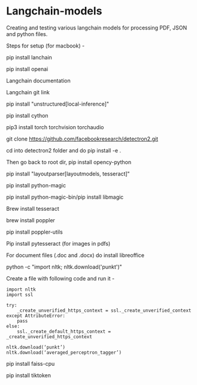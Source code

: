 # Langchain-models
Creating and testing various langchain models for processing PDF, JSON and python files.

Steps for setup (for macbook) - 

pip install lanchain

pip install openai

Langchain documentation

Langchain git link

pip install "unstructured[local-inference]"

pip install cython

pip3 install torch torchvision torchaudio

git clone https://github.com/facebookresearch/detectron2.git

cd into detectron2 folder and do pip install -e .

Then go back to root dir, pip install opency-python

pip install "layoutparser[layoutmodels, tesseract]"

pip install python-magic

pip install python-magic-bin/pip install libmagic

Brew install tesseract

brew install poppler

pip install poppler-utils

Pip install pytesseract (for images in pdfs)

For document files (.doc and .docx) do install libreoffice

python -c "import nltk; nltk.download('punkt')"

Create a file with following code and run it - 
```
import nltk
import ssl

try:
    _create_unverified_https_context = ssl._create_unverified_context
except AttributeError:
    pass
else:
    ssl._create_default_https_context = _create_unverified_https_context

nltk.download(‘punkt’)
nltk.download(‘averaged_perceptron_tagger’)
```

pip install faiss-cpu

pip install tiktoken



